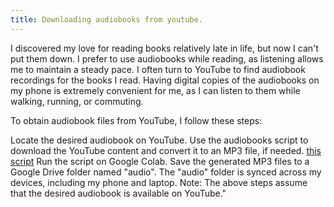 ```yaml
---
title: Downloading audiobooks from youtube. 
---
```


I discovered my love for reading books relatively late in life, but now I can't put them down. I prefer to use audiobooks while reading, as listening allows me to maintain a steady pace. I often turn to YouTube to find audiobook recordings for the books I read. Having digital copies of the audiobooks on my phone is extremely convenient for me, as I can listen to them while walking, running, or commuting.
 

To obtain audiobook files from YouTube, I follow these steps:

Locate the desired audiobook on YouTube.
Use the audiobooks script to download the YouTube content and convert it to an MP3 file, if needed. 
[this script](https://github.com/dragona/audiobooks) 
Run the script on Google Colab.
Save the generated MP3 files to a Google Drive folder named "audio".
The "audio" folder is synced across my devices, including my phone and laptop.
Note: The above steps assume that the desired audiobook is available on YouTube."